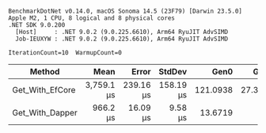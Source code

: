 ```

BenchmarkDotNet v0.14.0, macOS Sonoma 14.5 (23F79) [Darwin 23.5.0]
Apple M2, 1 CPU, 8 logical and 8 physical cores
.NET SDK 9.0.200
  [Host]     : .NET 9.0.2 (9.0.225.6610), Arm64 RyuJIT AdvSIMD
  Job-IEUXYW : .NET 9.0.2 (9.0.225.6610), Arm64 RyuJIT AdvSIMD

IterationCount=10  WarmupCount=0  

```
| Method          | Mean       | Error     | StdDev    | Gen0     | Gen1    | Allocated |
|---------------- |-----------:|----------:|----------:|---------:|--------:|----------:|
| Get_With_EfCore | 3,759.1 μs | 239.16 μs | 158.19 μs | 121.0938 | 27.3438 |  999.5 KB |
| Get_With_Dapper |   966.2 μs |  16.09 μs |   9.58 μs |  13.6719 |       - | 122.07 KB |
